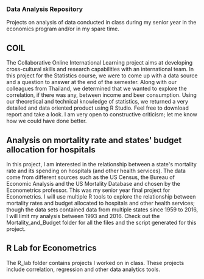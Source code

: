 ### Data Analysis Repository ###
Projects on analysis of data conducted in class during my senior year in the economics program and/or in my spare time.

## COIL ##
The Collaborative Online International Learning project aims at developing cross-cultural skills and research capabilities with an international team. In this project for the Statistics course, we were to come up with a data source and a question to answer at the end of the semester. Along with our colleagues from Thailand, we determined that we wanted to explore the correlation, if there was any, between income and beer consumption. Using our theoretical and technical knowledge of statistics, we returned a very detailed and data oriented product using R Studio. Feel free to download report and take a look. I am very open to constructive criticism; let me know how we could have done better.

## Analysis on mortality rate and states' budget allocation for hospitals ##
In this project, I am interested in the relationship between a state's mortality rate and its spending
on hospitals (and other health services). The data come from different sources such as the US Census, the Bureau
of Economic Analysis and the US Mortality Database and chosen by the Econometrics professor.  This was my senior year final project for Econometrics. I will use multiple R tools to explore the relationship between mortality rates and budget allocated to hospitals and other health services; though the data sets contained data from multiple states since 1959 to 2016, I will limit my analysis between 1993 and 2016. Check out the Mortality_and_Budget folder for all the files and the script generated for this project.

## R Lab for Econometrics ##
The R_lab folder contains projects I worked on in class. These projects include correlation, regression and other data analytics tools.
